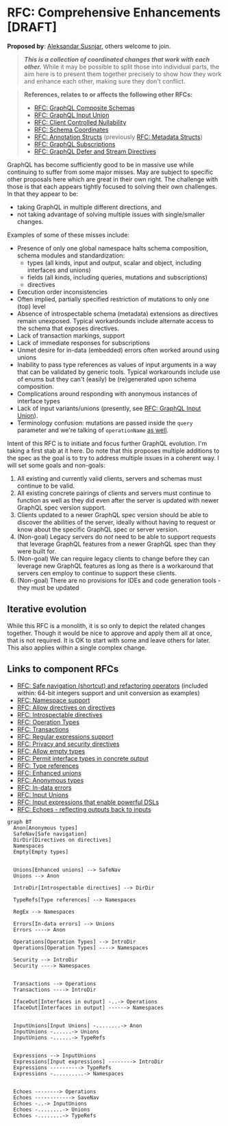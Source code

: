 # RFC: Comprehensive Enhancements [DRAFT]

**Proposed by**: [Aleksandar Susnjar](https://github.com/aleksandarsusnjar), others welcome to join.

> ***This is a collection of coordinated changes that work with each other.***
> While it may be possible to split those into individual parts, the aim here
> is to present them together precisely to show how they work and enhance each
> other, making sure they don't conflict.

> **References, relates to or affects the following other RFCs:**
>
> - [RFC: GraphQL Composite Schemas](CompositeSchemas.md)
> - [RFC: GraphQL Input Union](InputUnion.md)
> - [RFC: Client Controlled Nullability](ClientControlledNullability.md)
> - [RFC: Schema Coordinates](SchemaCoordinates.md)
> - [RFC: Annotation Structs](AnnotationStructs.md) (previously [RFC: Metadata Structs](MetadataStructs.md))
> - [RFC: GraphQL Subscriptions](Subscriptions.md)
> - [RFC: GraphQL Defer and Stream Directives](DeferStream.md)


GraphQL has become sufficiently good to be in massive use while continuing to suffer from some major misses. May are subject to specific other proposals here which are great in their own right. The challenge with those is that each appears tightly focused to solving their own challenges. In that they appear to be:

- taking GraphQL in multiple different directions, and
- not taking advantage of solving multiple issues with single/smaller changes.

Examples of some of these misses include:

- Presence of only one global namespace halts schema composition, schema modules and standardization:
  - types (all kinds, input and output, scalar and object, including interfaces and unions)
  - fields (all kinds, including queries, mutations and subscriptions)
  - directives
- Execution order inconsistencies
- Often implied, partially specified restriction of mutations to only one (top) level
- Absence of introspectable schema (metadata) extensions as directives remain unexposed. Typical workardounds include alternate access to the schema that exposes directives.
- Lack of transaction markings, support
- Lack of immediate responses for subscriptions
- Unmet desire for in-data (embedded) errors often worked around using unions
- Inability to pass type references as values of input arguments in a way that can be validated by generic tools. Typical workarounds include use of enums but they can't (easily) be (re)generated upon schema composition.
- Complications around responding with anonymous instances of interface types
- Lack of input variants/unions (presently, see [RFC: GraphQL Input Union](InputUnion.md)).
- Terminology confusion: mutations are passed inside the `query` parameter and we're talking of `operationName` [as well](https://graphql.org/learn/serving-over-http/#post-request).

Intent of this RFC is to initiate and focus further GraphQL evolution. I'm taking a first stab at it here. Do note that this proposes multiple additions to the spec as the goal is to try to address multiple issues in a coherent way. I will set some goals and non-goals:

1. All existing and currently valid clients, servers and schemas must continue to be valid.
2. All existing concrete pairings of clients and servers must continue to function as well as they did even after the server is updated with newer GraphQL spec version support.
3. Clients updated to a newer GraphQL spec version should be able to discover the abilities of the server, ideally without having to request or know about the specific GraphQL spec or server version.
4. (Non-goal) Legacy servers do *not* need to be able to support requests that leverage GraphQL features from a newer GraphQL spec than they were built for.
5. (Non-goal) We can require legacy clients to change before they can leverage new GraphQL features as long as there is a workaround that servers cen employ to continue to support these clients.
6. (Non-goal) There are no provisions for IDEs and code generation tools - they must be updated 

## Iterative evolution

While this RFC is a monolith, it is so only to depict the related changes together. Though it would be nice to approve and apply them all at once, that is not required. It is OK to start with some and leave others for later. This also applies within a single complex change.

## Links to component RFCs

- [RFC: Safe navigation (shortcut) and refactoring operators](SafeNavigationAndRefactoring.md)
  (included within: 64-bit integers support and unit conversion as examples)
- [RFC: Namespace support](Namespacing.md)
- [RFC: Allow directives on directives](DirectivesOnDirectives.md)
- [RFC: Introspectable directives](IntrospectableDirectives.md)
- [RFC: Operation Types](OperationTypes.md)
- [RFC: Transactions](Transactions.md)
- [RFC: Regular expressions support](RegularExpressions.md)
- [RFC: Privacy and security directives](SecurityDirectives.md)
- [RFC: Allow empty types](EmptyTypes.md)
- [RFC: Permit interface types in concrete output](InterfacesInOutput.md)
- [RFC: Type references](TypeReferences.md)
- [RFC: Enhanced unions](EnhancedUnions.md)
- [RFC: Anonymous types](AnonymousTypes.md)
- [RFC: In-data errors](InDataErrors.md)
- [RFC: Input Unions](InputUnions.md)
- [RFC: Input expressions that enable powerful DSLs](InputExpressions.md)
- [RFC: Echoes - reflecting outputs back to inputs](Echoes.md)

```mermaid
graph BT
  Anon[Anonymous types]
  SafeNav[Safe navigation]
  DirDir[Directives on directives]
  Namespaces
  Empty[Empty types]


  Unions[Enhanced unions] --> SafeNav
  Unions --> Anon

  IntroDir[Introspectable directives] --> DirDir 

  TypeRefs[Type references] --> Namespaces

  RegEx --> Namespaces

  Errors[In-data errors] --> Unions
  Errors ----> Anon

  Operations[Operation Types] --> IntroDir
  Operations[Operation Types] ----> Namespaces

  Security --> IntroDir
  Security ----> Namespaces


  Transactions --> Operations
  Transactions ----> IntroDir

  IfaceOut[Interfaces in output] -..-> Operations
  IfaceOut[Interfaces in output] ------> Namespaces
  

  InputUnions[Input Unions] -........-> Anon
  InputUnions -......-> Unions
  InputUnions -......-> TypeRefs 


  Expressions --> InputUnions
  Expressions[Input expressions] --------> IntroDir
  Expressions ----------> TypeRefs
  Expressions -..........-> Namespaces


  Echoes --------> Operations
  Echoes ------------> SaveNav
  Echoes -..-> InputUnions
  Echoes -........-> Unions
  Echoes -........-> TypeRefs
  
  
```


